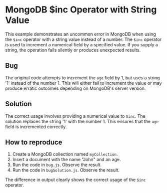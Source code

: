 # MongoDB $inc Operator with String Value

This example demonstrates an uncommon error in MongoDB when using the `$inc` operator with a string value instead of a number.  The `$inc` operator is used to increment a numerical field by a specified value. If you supply a string, the operation fails silently or produces unexpected results.

## Bug

The original code attempts to increment the `age` field by 1, but uses a string '1' instead of the number 1. This will either fail to increment the value or may produce erratic outcomes depending on MongoDB's server version. 

## Solution

The correct usage involves providing a numerical value to `$inc`. The solution replaces the string '1' with the number 1. This ensures that the `age` field is incremented correctly.

## How to reproduce

1.  Create a MongoDB collection named `myCollection`.
2.  Insert a document with the name "John" and an age.
3.  Run the code in `bug.js`.  Observe the result.
4.  Run the code in `bugSolution.js`. Observe the result.

The difference in output clearly shows the correct usage of the `$inc` operator.